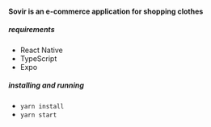 #### Sovir is an e-commerce application for shopping clothes

##### requirements

- React Native
- TypeScript
- Expo

##### installing and running

- `yarn install`
- `yarn start`

